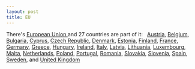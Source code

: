 ```yaml
---
layout: post
title: EU
---
```


There's [European Union ](http://en.wikipedia.org/wiki/European_Union)and 27 countries are part of it:   [Austria](http://en.wikipedia.org/wiki/Austria "Austria"), [Belgium](http://en.wikipedia.org/wiki/Belgium "Belgium"), [Bulgaria](http://en.wikipedia.org/wiki/Bulgaria "Bulgaria"), [Cyprus](http://en.wikipedia.org/wiki/Cyprus "Cyprus"), [Czech Republic](http://en.wikipedia.org/wiki/Czech_Republic "Czech Republic"), [Denmark](http://en.wikipedia.org/wiki/Denmark "Denmark"), [Estonia](http://en.wikipedia.org/wiki/Estonia "Estonia"), [Finland](http://en.wikipedia.org/wiki/Finland "Finland"), [France](http://en.wikipedia.org/wiki/France "France"), [Germany](http://en.wikipedia.org/wiki/Germany "Germany"), [Greece](http://en.wikipedia.org/wiki/Greece "Greece"), [Hungary](http://en.wikipedia.org/wiki/Hungary "Hungary"), [Ireland](http://en.wikipedia.org/wiki/Republic_Of_Ireland "Republic Of Ireland"), [Italy](http://en.wikipedia.org/wiki/Italy "Italy"), [Latvia](http://en.wikipedia.org/wiki/Latvia "Latvia"), [Lithuania](http://en.wikipedia.org/wiki/Lithuania "Lithuania"), [Luxembourg](http://en.wikipedia.org/wiki/Luxembourg "Luxembourg"), [Malta](http://en.wikipedia.org/wiki/Malta "Malta"), [Netherlands](http://en.wikipedia.org/wiki/Netherlands "Netherlands"), [Poland](http://en.wikipedia.org/wiki/Poland "Poland"), [Portugal](http://en.wikipedia.org/wiki/Portugal "Portugal"), [Romania](http://en.wikipedia.org/wiki/Romania "Romania"), [Slovakia](http://en.wikipedia.org/wiki/Slovakia "Slovakia"), [Slovenia](http://en.wikipedia.org/wiki/Slovenia "Slovenia"), [Spain](http://en.wikipedia.org/wiki/Spain "Spain"), [Sweden](http://en.wikipedia.org/wiki/Sweden "Sweden"), and [United Kingdom](http://en.wikipedia.org/wiki/United_Kingdom "United Kingdom")
